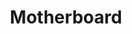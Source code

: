 ---
title: "Motherboard"
description: "The PC's nervous system - connects everything and judges your cable management"
---